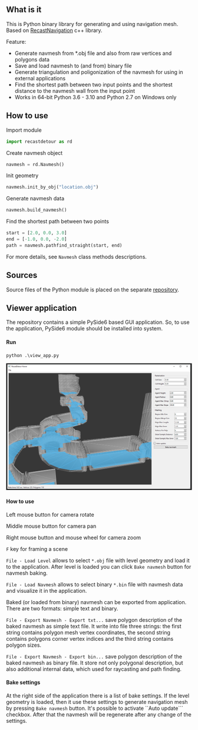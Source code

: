 ## What is it

This is Python binary library for generating and using navigation mesh. Based on [RecastNavigation](https://github.com/recastnavigation/recastnavigation) c++ library.

Feature:
* Generate navmesh from *.obj file and also from raw vertices and polygons data
* Save and load navmesh to (and from) binary file
* Generate triangulation and poligonization of the navmesh for using in external applications
* Find the shortest path between two input points and the shortest distance to the navmesh wall from the input point
* Works in 64-bit Python 3.6 - 3.10 and Python 2.7 on Windows only

## How to use

Import module

```python
import recastdetour as rd
```

Create navmesh object

```python
navmesh = rd.Navmesh()
```

Init geometry

```python
navmesh.init_by_obj("location.obj")
```

Generate navmesh data

```python
navmesh.build_navmesh()
```

Find the shortest path between two points

```python
start = [2.0, 0.0, 3.0]
end = [-1.0, 0.0, -2.0]
path = navmesh.pathfind_straight(start, end)
```

For more details, see ```Navmesh``` class methods descriptions.

## Sources

Source files of the Python module is placed on the separate [repository](https://github.com/Tugcga/PyRecastDetour-Sources).

## Viewer application

The repository contains a simple PySide6 based GUI application. So, to use the application, PySide6 module should be installed into system.

#### Run
```
python .\view_app.py
```

![Viewer application](images/image_viewer_app_01.png)

#### How to use

Left mouse button for camera rotate

Middle mouse button for camera pan

Right mouse button and mouse wheel for camera zoom

```F``` key for framing a scene

```File - Load Level``` allows to select ```*.obj``` file with level geometry and load it to the application. After level is loaded you can click ```Bake navmesh``` button for navmesh baking.

```File - Load Navmesh``` allows to select binary ```*.bin``` file with navmesh data and visualize it in the application.

Baked (or loaded from binary) navmesh can be exported from application. There are two formats: simple text and binary.

```File - Export Navmesh - Export txt...``` save polygon description of the baked navmesh as simple text file. It write into file three strings: the first string contains polygon mesh vertex coordinates, the second string contains polygons corner vertex indices and the third string contains polygon sizes.

```File - Export Navmesh - Export bin...``` save polygon description of the baked navmesh as binary file. It store not only polygonal description, but also additional internal data, which used for raycasting and path finding.

#### Bake settings

At the right side of the application there is a list of bake settings. If the level geometry is loaded, then it use these settings to generate navigation mesh by pressing ```Bake navmesh``` button. It's possible to activate ``Auto update``` checkbox. After that the navmesh will be regenerate after any change of the settings. 